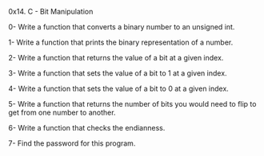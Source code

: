 0x14. C - Bit Manipulation


0- Write a function that converts a binary number to an unsigned int.

1- Write a function that prints the binary representation of a number.

2- Write a function that returns the value of a bit at a given index.

3- Write a function that sets the value of a bit to 1 at a given index.

4- Write a function that sets the value of a bit to 0 at a given index.

5- Write a function that returns the number of bits you would need to flip to get from one number to another.

6- Write a function that checks the endianness.

7- Find the password for this program.


